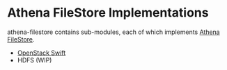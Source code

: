 Athena FileStore Implementations
================================

athena-filestore contains sub-modules, each of which implements
[Athena FileStore](../athena-core/src/main/java/org/qubitpi/athena/filestore/FileStore.java).

* [OpenStack Swift](./athena-filestore-swift)
* HDFS (WIP)
